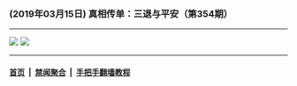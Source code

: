 ### (2019年03月15日) 真相传单：三退与平安（第354期）

---

<img src="http://qikan.minghui.org/mhqkpage/qikanimage/2019/03/14/santui-354-pdf-online1.png"/> 

<img src="http://qikan.minghui.org/mhqkpage/qikanimage/2019/03/14/santui-354-pdf-online2.png"/> 



---

#### [首页](../../../..) &nbsp;|&nbsp; [禁闻聚合](https://github.com/gfw-breaker/banned-news) &nbsp;|&nbsp; [手把手翻墙教程](https://github.com/gfw-breaker/guides) 
